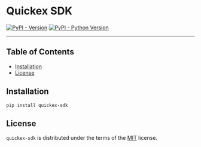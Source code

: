 # Quickex SDK

[![PyPI - Version](https://img.shields.io/pypi/v/йquickex-sdk.svg)](https://pypi.org/project/йquickex-sdk)
[![PyPI - Python Version](https://img.shields.io/pypi/pyversions/йquickex-sdk.svg)](https://pypi.org/project/йquickex-sdk)

-----

## Table of Contents

- [Installation](#installation)
- [License](#license)

## Installation

```console
pip install quickex-sdk
```

## License

`quickex-sdk` is distributed under the terms of the [MIT](https://spdx.org/licenses/MIT.html) license.
